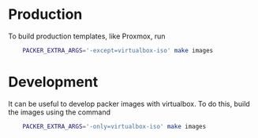 # Production
To build production templates, like Proxmox, run

```sh
    PACKER_EXTRA_ARGS='-except=virtualbox-iso' make images
```

# Development
It can be useful to develop packer images with virtualbox. To do this, build the images using the command

```sh
    PACKER_EXTRA_ARGS='-only=virtualbox-iso' make images
```
